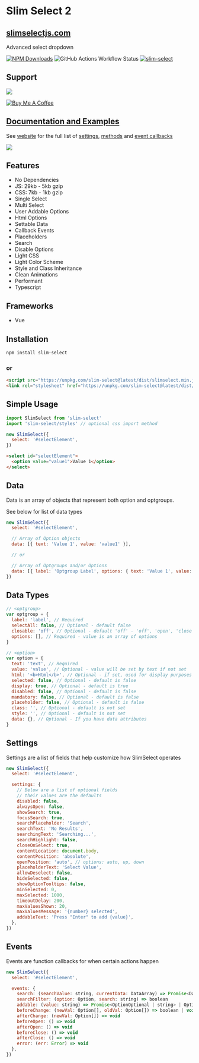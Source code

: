 # Slim Select 2

## [slimselectjs.com](https://slimselectjs.com)

Advanced select dropdown

[![NPM Downloads](https://img.shields.io/npm/dt/slim-select.svg)](https://www.npmjs.com/package/slim-select)
![GitHub Actions Workflow Status](https://img.shields.io/github/actions/workflow/status/brianvoe/slim-select/jest.yml?logo=jest&label=unit%20tests) [![slim-select](https://snyk.io/advisor/npm-package/slim-select/badge.svg)](https://snyk.io/advisor/npm-package/slim-select)

## Support

[![](https://img.shields.io/static/v1?label=Sponsor&message=%E2%9D%A4&logo=GitHub&color=%23fe8e86)](https://github.com/sponsors/brianvoe)

<a href="https://www.buymeacoffee.com/brianvoe" target="_blank"><img src="https://www.buymeacoffee.com/assets/img/custom_images/orange_img.png" alt="Buy Me A Coffee" style="height: auto !important;width: auto !important;" ></a>

## [Documentation and Examples](https://slimselectjs.com)

See [website](https://slimselectjs.com) for the full list of [settings](https://slimselectjs.com/settings), [methods](https://slimselectjs.com/methods) and [event callbacks](https://slimselectjs.com/events)

![](https://raw.githubusercontent.com/brianvoe/slim-select/master/slimselect.gif)

## Features

- No Dependencies
- JS: 29kb - 5kb gzip
- CSS: 7kb - 1kb gzip
- Single Select
- Multi Select
- User Addable Options
- Html Options
- Settable Data
- Callback Events
- Placeholders
- Search
- Disable Options
- Light CSS
- Light Color Scheme
- Style and Class Inheritance
- Clean Animations
- Performant
- Typescript

## Frameworks

- Vue

## Installation

```bash
npm install slim-select
```

### or

```html
<script src="https://unpkg.com/slim-select@latest/dist/slimselect.min.js"></script>
<link rel="stylesheet" href="https://unpkg.com/slim-select@latest/dist/slimselect.css" />
```

## Simple Usage

```javascript
import SlimSelect from 'slim-select'
import 'slim-select/styles' // optional css import method

new SlimSelect({
  select: '#selectElement',
})
```

```html
<select id="selectElement">
  <option value="value1">Value 1</option>
</select>
```

## Data

Data is an array of objects that represent both option and optgroups.

See below for list of data types

```javascript
new SlimSelect({
  select: '#selectElement',

  // Array of Option objects
  data: [{ text: 'Value 1', value: 'value1' }],

  // or

  // Array of Optgroups and/or Options
  data: [{ label: 'Optgroup Label', options: { text: 'Value 1', value: 'value1' } }],
})
```

## Data Types

```javascript
// <optgroup>
var optgroup = {
  label: 'label', // Required
  selectAll: false, // Optional - default false
  closable: 'off', // Optional - default 'off' - 'off', 'open', 'close'
  options: [], // Required - value is an array of options
}

// <option>
var option = {
  text: 'text', // Required
  value: 'value', // Optional - value will be set by text if not set
  html: '<b>Html</b>', // Optional - if set, used for display purposes
  selected: false, // Optional - default is false
  display: true, // Optional - default is true
  disabled: false, // Optional - default is false
  mandatory: false, // Optional - default is false
  placeholder: false, // Optional - default is false
  class: '', // Optional - default is not set
  style: '', // Optional - default is not set
  data: {}, // Optional - If you have data attributes
}
```

## Settings

Settings are a list of fields that help customize how SlimSelect operates

```javascript
new SlimSelect({
  select: '#selectElement',

  settings: {
    // Below are a list of optional fields
    // their values are the defaults
    disabled: false,
    alwaysOpen: false,
    showSearch: true,
    focusSearch: true,
    searchPlaceholder: 'Search',
    searchText: 'No Results',
    searchingText: 'Searching...',
    searchHighlight: false,
    closeOnSelect: true,
    contentLocation: document.body,
    contentPosition: 'absolute',
    openPosition: 'auto', // options: auto, up, down
    placeholderText: 'Select Value',
    allowDeselect: false,
    hideSelected: false,
    showOptionTooltips: false,
    minSelected: 0,
    maxSelected: 1000,
    timeoutDelay: 200,
    maxValuesShown: 20,
    maxValuesMessage: '{number} selected',
    addableText: 'Press "Enter" to add {value}',
  },
})
```

## Events

Events are function callbacks for when certain actions happen

```javascript
new SlimSelect({
  select: '#selectElement',

  events: {
    search: (searchValue: string, currentData: DataArray) => Promise<DataArrayPartial> | DataArrayPartial
    searchFilter: (option: Option, search: string) => boolean
    addable: (value: string) => Promise<OptionOptional | string> | OptionOptional | string | Error
    beforeChange: (newVal: Option[], oldVal: Option[]) => boolean | void
    afterChange: (newVal: Option[]) => void
    beforeOpen: () => void
    afterOpen: () => void
    beforeClose: () => void
    afterClose: () => void
    error: (err: Error) => void
  },
})
```
